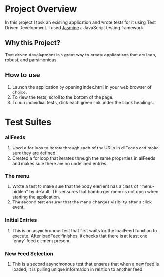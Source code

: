 # Project Overview

In this project I took an existing application and wrote tests for it using Test Driven Development. I used [Jasmine](http://jasmine.github.io/) a JavaScript testing framework.  


## Why this Project?

Test driven development is a great way to create applications that are lean, robust, and parsimonious.

## How to use
1. Launch the application by opening index.html in your web browser of choice.
2. To view the tests, scroll to the bottom of the page.
3. To run individual tests, click each green link under the black headings. 


# Test Suites

### allFeeds
1. Used a for loop to iterate through each of the URLs in allFeeds and make sure they are defined.
2. Created a for loop that iterates through the name properties in allFeeds and makes sure there are no undefined entries.

### The menu
1. Wrote a test to make sure that the body element has a class of "menu-hidden" by default.  This ensures that hamburger menu is not open when starting the application.
2. The second test ensures that the menu changes visibility after a click event.

### Initial Entries
1. This is an asynchronous test that first waits for the loadFeed function to execute.  After loadFeed finishes, it checks that there is at least one 'entry' feed element present.

### New Feed Selection
1. This is a second asynchronous test that ensures that when a new feed is loaded, it is pulling unique information in relation to another feed.
